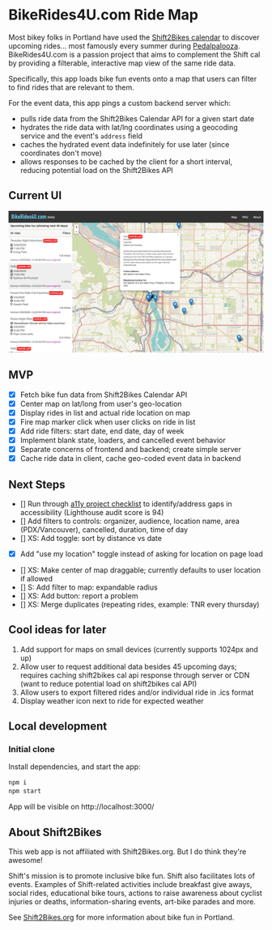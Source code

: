 # BikeRides4U.com Ride Map

Most bikey folks in Portland have used the [Shift2Bikes calendar](https://www.shift2bikes.org/calendar/) to discover upcoming rides... most famously every summer during [Pedalpalooza](https://www.shift2bikes.org/pedalpalooza-calendar/). BikeRides4U.com is a passion project that aims to complement the Shift cal by providing a filterable, interactive map view of the same ride data.

Specifically, this app loads bike fun events onto a map that users can filter to find rides that are relevant to them.

For the event data, this app pings a custom backend server which:

- pulls ride data from the Shift2Bikes Calendar API for a given start date
- hydrates the ride data with lat/lng coordinates using a geocoding service and the event's `address` field
- caches the hydrated event data indefinitely for use later (since coordinates don't move)
- allows responses to be cached by the client for a short interval, reducing potential load on the Shift2Bikes API

## Current UI

![screen capture of app](/screencap.png)

## MVP

- [x] Fetch bike fun data from Shift2Bikes Calendar API
- [x] Center map on lat/long from user's geo-location
- [x] Display rides in list and actual ride location on map
- [x] Fire map marker click when user clicks on ride in list
- [x] Add ride filters: start date, end date, day of week
- [x] Implement blank state, loaders, and cancelled event behavior
- [x] Separate concerns of frontend and backend; create simple server
- [x] Cache ride data in client, cache geo-coded event data in backend

## Next Steps

- [] Run through [a11y project checklist](https://a11yproject.com/checklist/) to identify/address gaps in accessibility (Lighthouse audit score is 94)
- [] Add filters to controls: organizer, audience, location name, area (PDX/Vancouver), cancelled, duration, time of day
- [] XS: Add toggle: sort by distance vs date
- [x] Add "use my location" toggle instead of asking for location on page load
- [] XS: Make center of map draggable; currently defaults to user location if allowed
- [] S: Add filter to map: expandable radius
- [] XS: Add button: report a problem
- [] XS: Merge duplicates (repeating rides, example: TNR every thursday)

## Cool ideas for later

1. Add support for maps on small devices (currently supports 1024px and up)
1. Allow user to request additional data besides 45 upcoming days; requires caching shift2bikes cal api response through server or CDN (want to reduce potential load on shift2bikes cal API)
1. Allow users to export filtered rides and/or individual ride in .ics format
1. Display weather icon next to ride for expected weather

## Local development

### Initial clone

Install dependencies, and start the app:

```bash
npm i
npm start
```

App will be visible on http://localhost:3000/

## About Shift2Bikes

This web app is not affiliated with Shift2Bikes.org. But I do think they're awesome!

Shift's mission is to promote inclusive bike fun. Shift also facilitates lots of events. Examples of Shift-related activities include breakfast give aways, social rides, educational bike tours, actions to raise awareness about cyclist injuries or deaths, information-sharing events, art-bike parades and more.

See [Shift2Bikes.org](https://www.shift2bikes.org/) for more information about bike fun in Portland.
